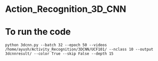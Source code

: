 # Action_Recognition_3D_CNN

# To run the code
```
python 3dcnn.py --batch 32 --epoch 50 --videos /home/ayush/Activity_Recognition/3DCNN/UCF101/ --nclass 10 --output 3dcnnresult/ --color True --skip False --depth 15
```

